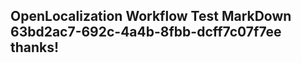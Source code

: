 <properties
ms.topic="hero-topic"
ms.test1="hero-topic"
ms.test2="test"/>

## OpenLocalization Workflow Test MarkDown 63bd2ac7-692c-4a4b-8fbb-dcff7c07f7ee thanks!
